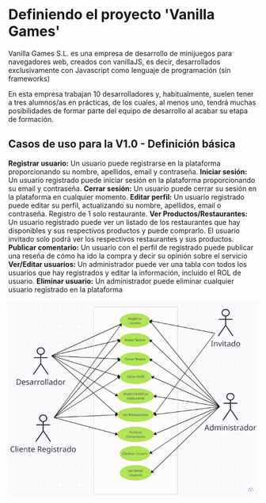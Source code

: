 # Definiendo el proyecto 'Vanilla Games'

Vanilla Games S.L. es una empresa de desarrollo de minijuegos para navegadores web, creados con vanillaJS, es decir, desarrollados exclusivamente con Javascript como lenguaje de programación (sin frameworks)

En esta empresa trabajan 10 desarrolladores y, habitualmente, suelen tener a tres alumnos/as en prácticas, de los cuales, al menos uno, tendrá muchas posibilidades de formar parte del equipo de desarrollo al acabar su etapa de formación.

## Casos de uso para la V1.0 - Definición básica​
**Registrar usuario:** Un usuario puede registrarse en la plataforma proporcionando su nombre, apellidos, email y contraseña.
**Iniciar sesión:** Un usuario registrado puede iniciar sesión en la plataforma proporcionando su email y contraseña.
**Cerrar sesión:** Un usuario puede cerrar su sesión en la plataforma en cualquier momento.
**Editar perfil:** Un usuario registrado puede editar su perfil, actualizando su nombre, apellidos, email o contraseña.
Registro de 1 solo restaurante.
**Ver Productos/Restaurantes:** Un usuario registrado puede ver un listado de los restaurantes que hay disponibles y sus respectivos productos y puede comprarlo. El usuario invitado solo podrá ver los respectivos restaurantes y sus productos.
**Publicar comentario:** Un usuario con el perfil de registrado puede publicar una reseña de cómo ha ido la compra y decir su opinión sobre el servicio
**Ver/Editar usuarios:** Un administrador puede ver una tabla con todos los usuarios que hay registrados y editar la información, incluido el ROL de usuario.
**Eliminar usuario:** Un administrador puede eliminar cualquier usuario registrado en la plataforma

![Imagen caso de uso](casoUso.png)

